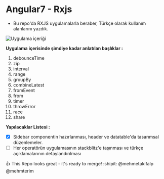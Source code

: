 # Angular7 - Rxjs

- Bu repo'da RXJS uygulamalarla beraber, Türkçe olarak kullanım alanlarını yazdık.

![Uygulama içeriği](https://user-images.githubusercontent.com/2241517/48262208-c2a6a900-e432-11e8-9198-5ad611d94b7e.png)

**Uygulama içerisinde şimdiye kadar anlatılan başlıklar :**

1. debounceTime
2. zip
3. interval
4. range
5. groupBy
6. combineLatest
7. fromEvent
8. from
9. timer
10. throwError
11. race
12. share

**Yapılacaklar Listesi :**

- [x] Sidebar componentin hazırlanması, header ve datatable'da tasarımsal düzenlemeler.
- [ ] Her operatörün uygulamasının stackblitz'e taşınması ve türkçe açıklamalarının detaylandırılması

:+1: This Repo looks great - it's ready to merge! :shipit:
@mehmetakifalp
@mehmterim
